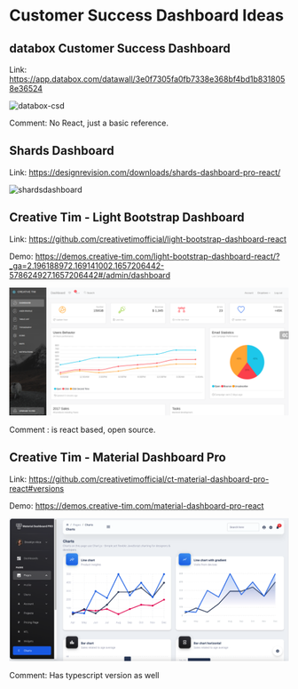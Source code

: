 # Customer Success Dashboard Ideas

## databox Customer Success Dashboard

Link: https://app.databox.com/datawall/3e0f7305fa0fb7338e368bf4bd1b8318058e36524

![databox-csd](https://github.com/fame-odoo/OdooSalesDashboard/blob/CSD-Ideas/img/iShot_2022-07-07_11.09.10.png?raw=true)

Comment: No React, just a basic reference.

## Shards Dashboard

Link: https://designrevision.com/downloads/shards-dashboard-pro-react/

![shardsdashboard](https://designrevision.com/app/uploads/edd/shards-dashboard-pro-react-feat-img-1.jpg)


## Creative Tim - Light Bootstrap Dashboard

Link: https://github.com/creativetimofficial/light-bootstrap-dashboard-react

Demo: https://demos.creative-tim.com/light-bootstrap-dashboard-react/?_ga=2.196188972.169141002.1657206442-578624927.1657206442#/admin/dashboard

![creativetim](https://github.com/fame-odoo/OdooSalesDashboard/blob/CSD-Ideas/img/creative-tim.png?raw=true)

Comment : is react based, open source.

## Creative Tim - Material Dashboard Pro 

Link: https://github.com/creativetimofficial/ct-material-dashboard-pro-react#versions

Demo: https://demos.creative-tim.com/material-dashboard-pro-react

![](https://github.com/fame-odoo/OdooSalesDashboard/blob/CSD-Ideas/img/iShot_2022-07-07_11.21.15.png?raw=true)

Comment: Has typescript version as well

